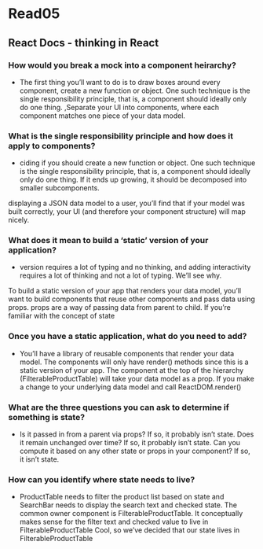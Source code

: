 # Read05

## React Docs - thinking in React

### How would you break a mock into a component heirarchy?
- The first thing you’ll want to do is to draw boxes around every component, create a new function or object. One such technique is the single responsibility principle, that is, a component should ideally only do one thing. ,Separate your UI into components, where each component matches one piece of your data model.

### What is the single responsibility principle and how does it apply to components?
- ciding if you should create a new function or object. One such technique is the single responsibility principle, that is, a component should ideally only do one thing. If it ends up growing, it should be decomposed into smaller subcomponents.

displaying a JSON data model to a user, you’ll find that if your model was built correctly, your UI (and therefore your component structure) will map nicely.

### What does it mean to build a ‘static’ version of your application?
- version requires a lot of typing and no thinking, and adding interactivity requires a lot of thinking and not a lot of typing. We’ll see why.

To build a static version of your app that renders your data model, you’ll want to build components that reuse other components and pass data using props. props are a way of passing data from parent to child. If you’re familiar with the concept of state

### Once you have a static application, what do you need to add?
- You’ll have a library of reusable components that render your data model. The components will only have render() methods since this is a static version of your app. The component at the top of the hierarchy (FilterableProductTable) will take your data model as a prop. If you make a change to your underlying data model and call ReactDOM.render()

### What are the three questions you can ask to determine if something is state?
- Is it passed in from a parent via props? If so, it probably isn’t state. Does it remain unchanged over time? If so, it probably isn’t state. Can you compute it based on any other state or props in your component? If so, it isn’t state.

### How can you identify where state needs to live?
- ProductTable needs to filter the product list based on state and SearchBar needs to display the search text and checked state. The common owner component is FilterableProductTable. It conceptually makes sense for the filter text and checked value to live in FilterableProductTable Cool, so we’ve decided that our state lives in FilterableProductTable